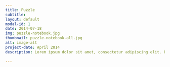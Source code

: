 ```yaml
---
title: Puzzle
subtitle:
layout: default
modal-id: 1
date: 2014-07-18
img: puzzle-notebook.jpg
thumbnail: puzzle-notebook-all.jpg
alt: image-alt
project-date: April 2014
description: Lorem ipsum dolor sit amet, consectetur adipiscing elit. Pellentesque maximus tortor ac orci hendrerit posuere. Curabitur tincidunt venenatis lectus et ornare. Donec condimentum, lorem a vehicula ultricies, magna sapien eleifend est, vel euismod tortor sapien sed lectus. Duis urna leo, consequat nec vehicula eu, facilisis quis mauris. Sed hendrerit nulla quis fermentum fermentum. Cras malesuada, nulla a dapibus malesuada, nibh purus laoreet dui, ac sollicitudin tortor felis ac eros. Aliquam tristique lorem a felis volutpat, eu efficitur dolor suscipit. Integer eget magna at sem imperdiet pulvinar nec sed nisl. Duis gravida feugiat eros, sed aliquam neque. Nullam et euismod nisi, quis consequat magna. In hac habitasse platea dictumst. In semper tincidunt enim id bibendum. Phasellus dignissim lacinia ullamcorper. Fusce ac ex sapien.

---
```

